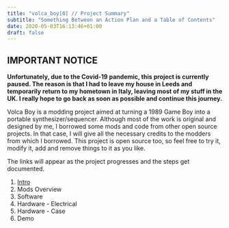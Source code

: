 ```yaml
---
title: "volca_boy[0] // Project Summary"
subtitle: "Something Between an Action Plan and a Table of Contents"
date: 2020-05-03T16:13:46+01:00
draft: false 
---
```


## IMPORTANT NOTICE

**Unfortunately, due to the Covid-19 pandemic, this project is currently paused. The reason is that I had to leave my house in Leeds and temporarily return to my hometown in Italy, leaving most of my stuff in the UK. I really hope to go back as soon as possible and continue this journey.**

Volca Boy is a modding project aimed at turning a 1989 Game Boy into a portable synthesizer/sequencer. Although most of the work is original and designed by me, I borrowed some mods and code from other open source projects. In that case, I will give all the necessary credits to the modders from which I borrowed. This project is open source too, so feel free to try it, modify it, add and remove things to it as you like. 
   
The links will appear as the project progresses and the steps get documented.

1. [Intro](https://s-gregorini003.github.io/post/volca-boy-1/)
2. Mods Overview
3. Software
4. Hardware - Electrical
5. Hardware - Case
6. Demo
